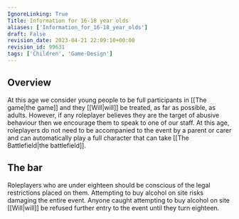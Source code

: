 ```yaml
---
IgnoreLinking: True
Title: Information for 16-18 year olds
aliases: ['Information_for_16-18_year_olds']
draft: False
revision_date: 2023-04-21 22:09:10+00:00
revision_id: 99631
tags: ['Children', 'Game-Design']
---
```


## Overview
At this age we consider young people to be full participants in [[The game|the game]] and they [[Will|will]] be treated, as far as possible, as adults. However, if any roleplayer believes they are the target of abusive behaviour then we encourage them to speak to one of our staff. At this age, roleplayers do not need to be accompanied to the event by a parent or carer and can automatically play a full character that can take [[The Battlefield|the battlefield]].
## The bar
Roleplayers who are under eighteen should be conscious of the legal restrictions placed on them. Attempting to buy alcohol on site risks damaging the entire event. Anyone caught attempting to buy alcohol on site [[Will|will]] be refused further entry to the event until they turn eighteen.